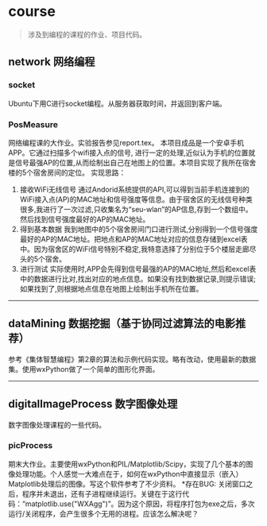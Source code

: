 # course
> 涉及到编程的课程的作业、项目代码。

## network 网络编程

### socket
Ubuntu下用C进行socket编程。从服务器获取时间，并返回到客户端。
    
### PosMeasure
网络编程课的大作业。实验报告参见report.tex。
本项目成品是一个安卓手机APP。它通过扫描多个wifi接入点的信号, 进行一定的处理,近似认为手机的位置就是信号最强AP的位置,从而绘制出自己在地图上的位置。本项目实现了我所在宿舍楼的5个宿舍房间的定位。
实现思路：
1.  接收WiFi无线信号
    通过Andorid系统提供的API,可以得到当前手机连接到的WiFi接入点(AP)的MAC地址和信号强度等信息。由于宿舍区的无线信号种类很多,我进行了一次过滤,只收集名为“seu-wlan”的AP信息,存到一个数组中。然后找到信号强度最好的AP的MAC地址。
2.  得到基本数据
    我到地图中的5个宿舍房间门口进行测试,分别得到一个信号强度最好的AP的MAC地址。把地点和AP的MAC地址对应的信息存储到excel表中。因为宿舍区的WiFi信号特别不稳定,我特意选择了分别位于5个楼层走廊尽头的5个宿舍。
3.  进行测试
    实际使用时,APP会先得到信号最强的AP的MAC地址,然后和excel表中的数据进行比对,找出对应的地点信息。如果没有找到数据记录,则提示错误;如果找到了,则根据地点信息在地图上绘制出手机所在位置。
    
***
## dataMining 数据挖掘（基于协同过滤算法的电影推荐）
参考《集体智慧编程》第2章的算法和示例代码实现。略有改动，使用最新的数据集。使用wxPython做了一个简单的图形化界面。
    
***
## digitalImageProcess 数字图像处理
数字图像处理课程的一些代码。
### picProcess
期末大作业。主要使用wxPython和PIL/Matplotlib/Scipy，实现了几个基本的图像处理功能。个人感觉一大难点在于，如何在wxPython中直接显示（嵌入）Matplotlib处理后的图像。写这个软件参考了不少资料。
*存在BUG: 关闭窗口之后，程序并未退出，还有子进程继续运行。关键在于这行代码：“matplotlib.use("WXAgg")”。因为这个原因，将程序打包为exe之后，多次运行/关闭程序，会产生很多个无用的进程。应该怎么解决呢？
